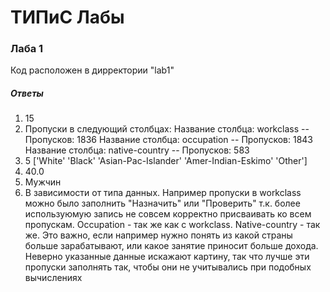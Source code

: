 # ТИПиС Лабы
### Лаба 1

Код расположен в дирректории "lab1"

##### Ответы

1. 15
2. Пропуски в следующий столбцах:
Название столбца:  workclass -- Пропусков:  1836
Название столбца:  occupation -- Пропусков:  1843
Название столбца:  native-country -- Пропусков:  583
3. 5
['White' 'Black' 'Asian-Pac-Islander' 'Amer-Indian-Eskimo' 'Other']
4. 40.0
5. Мужчин
6. В зависимости от типа данных. Например пропуски в workclass можно было заполнить "Назначить" или "Проверить" т.к. более используюмую запись не совсем корректно присваивать ко всем пропускам. Occupation - так же как с workclass. Native-country - так же. Это важно, если например нужно понять из какой страны больше зарабатывают, или какое занятие приносит больше дохода. Неверно указанные данные искажают картину, так что лучше эти пропуски заполнять так, чтобы они не учитывались при подобных вычислениях
